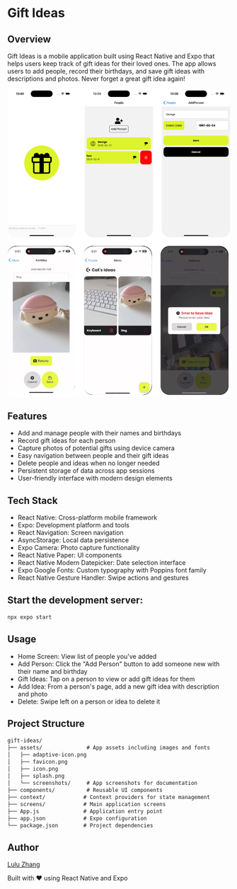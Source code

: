 # Gift Ideas

## Overview
Gift Ideas is a mobile application built using React Native and Expo that helps users keep track of gift ideas for their loved ones. The app allows users to add people, record their birthdays, and save gift ideas with descriptions and photos. Never forget a great gift idea again!

![Gift Ideas App Overview](./assets/idea-readme.png)

## Features
+ Add and manage people with their names and birthdays
+ Record gift ideas for each person
+ Capture photos of potential gifts using device camera
+ Easy navigation between people and their gift ideas
+ Delete people and ideas when no longer needed
+ Persistent storage of data across app sessions
+ User-friendly interface with modern design elements

## Tech Stack
+ React Native: Cross-platform mobile framework
+ Expo: Development platform and tools
+ React Navigation: Screen navigation
+ AsyncStorage: Local data persistence
+ Expo Camera: Photo capture functionality
+ React Native Paper: UI components
+ React Native Modern Datepicker: Date selection interface
+ Expo Google Fonts: Custom typography with Poppins font family
+ React Native Gesture Handler: Swipe actions and gestures

## Start the development server:
```sh
npx expo start
```

## Usage
+ Home Screen: View list of people you've added
+ Add Person: Click the "Add Person" button to add someone new with their name and birthday
+ Gift Ideas: Tap on a person to view or add gift ideas for them
+ Add Idea: From a person's page, add a new gift idea with description and photo
+ Delete: Swipe left on a person or idea to delete it

## Project Structure
```
gift-ideas/
├── assets/              # App assets including images and fonts
│   ├── adaptive-icon.png
│   ├── favicon.png
│   ├── icon.png
│   ├── splash.png
│   └── screenshots/     # App screenshots for documentation
├── components/          # Reusable UI components
├── context/            # Context providers for state management
├── screens/            # Main application screens
├── App.js              # Application entry point
├── app.json            # Expo configuration
└── package.json        # Project dependencies
```

## Author
[Lulu Zhang](https://profile.catlulu.net/)



Built with ❤️ using React Native and Expo